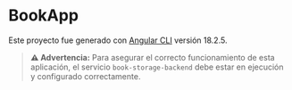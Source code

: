# BookApp

Este proyecto fue generado con [Angular CLI](https://github.com/angular/angular-cli) versión 18.2.5.

> **⚠️ Advertencia:** Para asegurar el correcto funcionamiento de esta aplicación, el servicio `book-storage-backend` debe estar en ejecución y configurado correctamente.